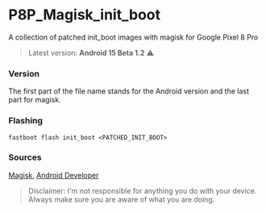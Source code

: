 # P8P_Magisk_init_boot
A collection of patched init_boot images with magisk for Google Pixel 8 Pro

>Latest version: **Android 15 Beta 1.2**  ⚠️

### Version
The first part of the file name stands for the Android version and the last part for magisk.

### Flashing
`fastboot flash init_boot <PATCHED_INIT_BOOT>`

### Sources
[Magisk](https://github.com/topjohnwu/Magisk), [Android Developer](https://developer.android.com/about/versions/)

>Disclaimer: I'm not responsible for anything you do with your device. Always make sure you are aware of what you are doing.
